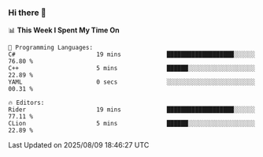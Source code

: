 ### Hi there 👋

<!--
**asdf12303116/asdf12303116** is a ✨ _special_ ✨ repository because its `README.md` (this file) appears on your GitHub profile.

Here are some ideas to get you started:

- 🔭 I’m currently working on ...
- 🌱 I’m currently learning ...
- 👯 I’m looking to collaborate on ...
- 🤔 I’m looking for help with ...
- 💬 Ask me about ...
- 📫 How to reach me: ...
- 😄 Pronouns: ...
- ⚡ Fun fact: ...
-->

<!--START_SECTION:waka-->
📊 **This Week I Spent My Time On** 

```text
💬 Programming Languages: 
C#                       19 mins             ███████████████████░░░░░░   76.80 % 
C++                      5 mins              ██████░░░░░░░░░░░░░░░░░░░   22.89 % 
YAML                     0 secs              ░░░░░░░░░░░░░░░░░░░░░░░░░   00.31 % 

🔥 Editors: 
Rider                    19 mins             ███████████████████░░░░░░   77.11 % 
CLion                    5 mins              ██████░░░░░░░░░░░░░░░░░░░   22.89 % 
```


 Last Updated on 2025/08/09 18:46:27 UTC
<!--END_SECTION:waka-->

